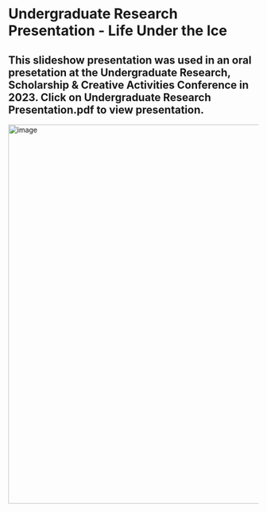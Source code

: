# Undergraduate Research Presentation - Life Under the Ice 
## This slideshow presentation was used in an oral presetation at the Undergraduate Research, Scholarship & Creative Activities Conference in 2023. Click on Undergraduate Research Presentation.pdf to view presentation.

<img width="763" alt="image" src="https://github.com/user-attachments/assets/07313ada-3ffe-4e86-86b3-e4db94eff538">
